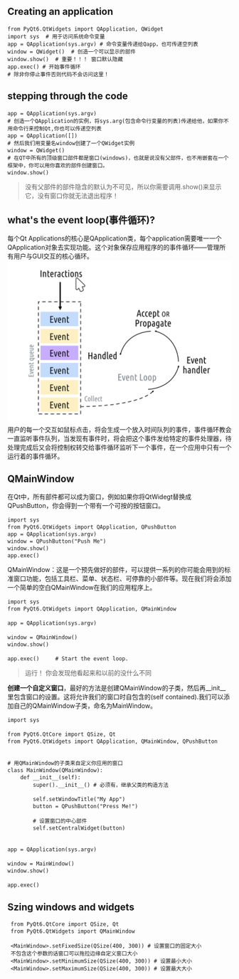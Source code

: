 ## Creating an application
    from PyQt6.QtWidgets import QApplication, QWidget
    import sys  # 用于访问系统命令变量
    app = QApplication(sys.argv) # 命令变量传递给Qapp，也可传递空列表
    window = QWidget()  # 创造一个可以显示的部件
    window.show()  # 重要！！！ 窗口默认隐藏
    app.exec() # 开始事件循环
    # 除非你停止事件否则代码不会访问这里！  
## stepping through the code
    app = QApplication(sys.argv)
    # 创造一个QApplication的实例，将sys.arg(包含命令行变量的列表)传递给他，如果你不用命令行来控制Qt,你也可以传递空列表
    app = QApplication([])
    # 然后我们用变量名window创建了一个QWidget实例
    window = QWidget()
    # 在QT中所有的顶级窗口部件都是窗口(windows)，也就是说没有父部件，也不用嵌套在一个框架中，你可以用你喜欢的部件创建窗口。
    window.show()
> 没有父部件的部件隐含的默认为不可见，所以你需要调用.show()来显示它，没有窗口你就无法退出程序！
## what's the event loop(事件循环)?
每个Qt Applications的核心是QApplication类，每个application需要唯一一个QApplication对象去实现功能。这个对象保存应用程序的的事件循环——管理所有用户与GUI交互的核心循环。
![图片](doc/1-1.png)
用户的每一个交互如鼠标点击，将会生成一个放入时间队列的事件，事件循环教会一直监听事件队列，当发现有事件时，将会把这个事件发给特定的事件处理器，待处理完成后又会将控制权转交给事件循环监听下一个事件，在一个应用中只有一个运行着的事件循环。
## QMainWindow
在Qt中，所有部件都可以成为窗口，例如如果你将QtWidegt替换成QPushButton，你会得到一个带有一个可按的按钮窗口。

    import sys
    from PyQt6.QtWidgets import QApplication, QPushButton
    app = QApplication(sys.argv)
    window = QPushButton("Push Me")
    window.show()
    app.exec()
QMainWindow：这是一个预先做好的部件，可以提供一系列的你可能会用到的标准窗口功能，包括工具栏、菜单、状态栏、可停靠的小部件等。现在我们将会添加一个简单的空白QMainWindow在我们的应用程序上。

    import sys
    from PyQt6.QtWidgets import QApplication, QMainWindow
    
    app = QApplication(sys.argv)
    
    window = QMainWindow()
    window.show()
    
    app.exec()     # Start the event loop.
>  运行！ 你会发现他看起来和以前的没什么不同

**创建一个自定义窗口**，最好的方法是创建QMainWindow的子类，然后再__init__里包含窗口的设置。这将允许我们的窗口时自包含的(self contained).我们可以添加自己的QMainWindow子类，命名为MainWindow。
    
    import sys

    from PyQt6.QtCore import QSize, Qt
    from PyQt6.QtWidgets import QApplication, QMainWindow, QPushButton


    # 用QMainWindow的子类来自定义你应用的窗口
    class MainWindow(QMainWindow):
        def __init__(self):
            super().__init__() # 必须有，继承父类的构造方法

            self.setWindowTitle("My App")
            button = QPushButton("Press Me!")

            # 设置窗口的中心部件
            self.setCentralWidget(button)


    app = QApplication(sys.argv)

    window = MainWindow()
    window.show()

    app.exec()

## Szing windows and widgets

     from PyQt6.QtCore import QSize, Qt
     from PyQt6.QtWidgets import QMainWindow

     <MainWindow>.setFixedSize(QSize(400, 300)) # 设置窗口的固定大小
     不包含这个参数的话窗口可以拖拉边缘自定义窗口大小
     <MainWindow>.setMinimumSize(QSize(400, 300)) # 设置最小大小
     <MainWindow>.setMaximumSize(QSize(400, 300)) # 设置最大大小